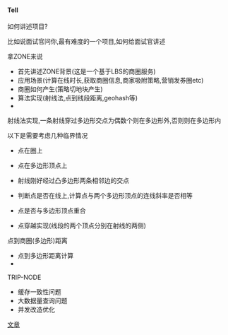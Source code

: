 #### Tell

如何讲述项目?


比如说面试官问你,最有难度的一个项目,如何给面试官讲述



拿ZONE来说


* 首先讲述ZONE背景(这是一个基于LBS的商圈服务)
* 应用场景(计算在线时长,获取商圈信息,商家吸附策略,营销发券圈etc)
* 商圈如何产生(策略切地块产生)
* 算法实现(射线法,点到线段距离,geohash等)
* 



射线法实现,一条射线穿过多边形交点为偶数个则在多边形外,否则则在多边形内

以下是需要考虑几种临界情况

* 点在圈上
* 点在多边形顶点上
* 射线刚好经过凸多边形两条相邻边的交点


* 判断点是否在线上,计算点与两个多边形顶点的连线斜率是否相等
* 点是否与多边形顶点重合
* 点穿越实现(线段的两个顶点分别在射线的两侧)




点到商圈(多边形)距离

* 点到多边形距离计算
* 

TRIP-NODE

* 缓存一致性问题
* 大数据量查询问题
* 并发改造优化




[文章](https://juejin.im/post/5c63f52a6fb9a049d519ffa1)


